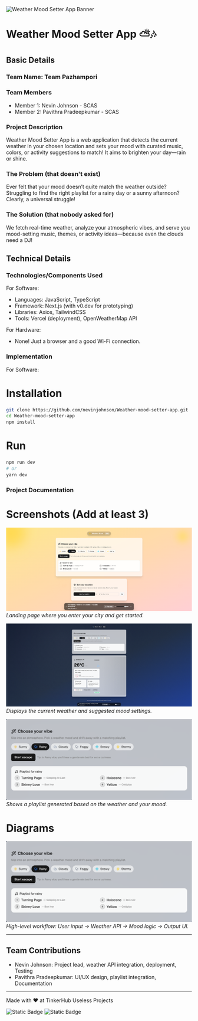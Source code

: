 <img width="900" alt="Weather Mood Setter App Banner" src="https://user-images.githubusercontent.com/517ad8e9-ad22-457d-9538-a9e62d137cd7/your-weather-app-banner.png" />

# Weather Mood Setter App ⛅🎶

## Basic Details
### Team Name: Team Pazhampori

### Team Members
- Member 1: Nevin Johnson - SCAS
- Member 2: Pavithra Pradeepkumar - SCAS

### Project Description
Weather Mood Setter App is a web application that detects the current weather in your chosen location and sets your mood with curated music, colors, or activity suggestions to match! It aims to brighten your day—rain or shine.

### The Problem (that doesn't exist)
Ever felt that your mood doesn’t quite match the weather outside? Struggling to find the right playlist for a rainy day or a sunny afternoon? Clearly, a universal struggle!

### The Solution (that nobody asked for)
We fetch real-time weather, analyze your atmospheric vibes, and serve you mood-setting music, themes, or activity ideas—because even the clouds need a DJ!

## Technical Details

### Technologies/Components Used
For Software:
- Languages: JavaScript, TypeScript
- Framework: Next.js (with v0.dev for prototyping)
- Libraries: Axios, TailwindCSS
- Tools: Vercel (deployment), OpenWeatherMap API

For Hardware:
- None! Just a browser and a good Wi-Fi connection.

### Implementation
For Software:

# Installation
```bash
git clone https://github.com/nevinjohnson/Weather-mood-setter-app.git
cd Weather-mood-setter-app
npm install
```

# Run
```bash
npm run dev
# or
yarn dev
```

### Project Documentation

# Screenshots (Add at least 3)
![Home Screen](assets/home-screen.png)
*Landing page where you enter your city and get started.*

![Weather Results](assets/weather-setter.png)
*Displays the current weather and suggested mood settings.*

![Playlist Generator](assets/playlist.png)
*Shows a playlist generated based on the weather and your mood.*

# Diagrams
![Workflow Diagram](assets/playlist.png)
*High-level workflow: User input → Weather API → Mood logic → Output UI.*

---

## Team Contributions
- Nevin Johnson: Project lead, weather API integration, deployment, Testing
- Pavithra Pradeepkumar: UI/UX design, playlist integration, Documentation

---
Made with ❤️ at TinkerHub Useless Projects 

![Static Badge](https://img.shields.io/badge/TinkerHub-24?color=%23000000&link=https%3A%2F%2Fwww.tinkerhub.org%2F)
![Static Badge](https://img.shields.io/badge/UselessProjects--25-25?link=https%3A%2F%2Fwww.tinkerhub.org%2Fevents%2FQ2Q1TQKX6Q%2FUseless%2520Projects)

<!--
Auto-synced with your [v0.dev](https://v0.dev) deployments

[![Deployed on Vercel](https://img.shields.io/badge/Deployed%20on-Vercel-black?style=for-the-badge&logo=vercel)](https://vercel.com/nevin-johnsons-projects/v0-weather-mood-setter-app)
[![Built with v0](https://img.shields.io/badge/Built%20with-v0.dev-black?style=for-the-badge)](https://v0.dev/chat/projects/zyVJWECYOwo)
-->

